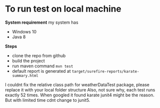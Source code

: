 # To run test on local machine

**System requirement** my system has
* Windows 10
* Java 8

**Steps**
- clone the repo from github
- build the project
- run maven command `mvn test`
- default report is generated at `target/surefire-reports/karate-summary.html`

I couldnt fix the relative class path for weatherDataTest package, please replace it with your local folder structure
Also, not sure why, each test runs exactly 52 times. When googled it found karate junit4  might be the reason. But with limited time cdnt change to junit5.
